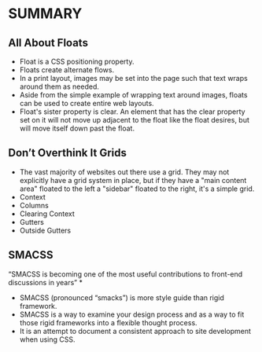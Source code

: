 # SUMMARY #

## All About Floats ##
- Float is a CSS positioning property.
- Floats create alternate flows.
- In a print layout, images may be set into the page such that text wraps around them as needed.
- Aside from the simple example of wrapping text around images, floats can be used to create entire web layouts.
- Float's sister property is clear. An element that has the clear property set on it will not move up adjacent to the float like the float desires, but will move itself down past the float. 

## Don’t Overthink It Grids ##
- The vast majority of websites out there use a grid. They may not explicitly have a grid system in place, but if they have a "main content area" floated to the left a "sidebar" floated to the right, it's a simple grid.
- Context
- Columns
- Clearing Context
- Gutters
- Outside Gutters

## SMACSS ##
“SMACSS is becoming one of the most useful contributions to front-end discussions in years” *
- SMACSS (pronounced “smacks”) is more style guide than rigid framework. 
- SMACSS is a way to examine your design process and as a way to fit those rigid frameworks into a flexible thought process.
- It is an attempt to document a consistent approach to site development when using CSS. 
